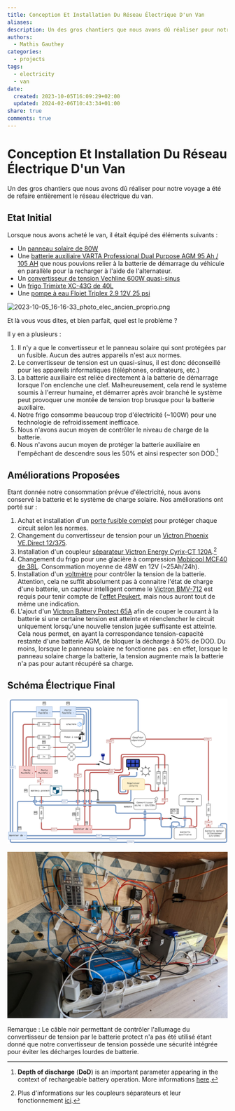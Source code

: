 ```yaml
---
title: Conception Et Installation Du Réseau Électrique D'un Van
aliases: 
description: Un des gros chantiers que nous avons dû réaliser pour notre voyage a été de refaire entièrement le réseau électrique du van.
authors:
  - Mathis Gauthey
categories:
  - projects
tags:
  - electricity
  - van
date:
  created: 2023-10-05T16:09:29+02:00
  updated: 2024-02-06T10:43:34+01:00
share: true
comments: true
---
```


# Conception Et Installation Du Réseau Électrique D'un Van

Un des gros chantiers que nous avons dû réaliser pour notre voyage a été de refaire entièrement le réseau électrique du van.

<!-- more -->

## Etat Initial

Lorsque nous avons acheté le van, il était équipé des éléments suivants :

- Un [panneau solaire de 80W](https://www.camping-car-plus.com/high-tech-electricite/source-d-energie/panneaux-solaires/kit-panneau-solaire-e-ssential-inovtech-80w-5831.html)
- Une [batterie auxiliaire VARTA Professional Dual Purpose AGM 95 Ah / 105 AH](https://www.camping-car-plus.com/high-tech-electricite/source-d-energie/batteries/batterie-varta-professional-dual-purpose-agm-95-ah-6602.html) que nous pouvions relier à la batterie de démarrage du véhicule en parallèle pour la recharger à l'aide de l'alternateur.
- Un [convertisseur de tension Vechline 600W quasi-sinus](https://lcg-loisirs.fr/energie-high-tech/convertisseur-vechline-LCG3953)
- Un [frigo Trimixte XC-43G de 40L](https://www.cdiscount.com/auto/camping-car-caravaning/refrigerateur-a-poser-trimixte-xc-43g-40-litres/f-13330100101-inc3700628230212.html)
- Une [pompe à eau Flojet Triplex 2.9 12V 25 psi](https://www.amazon.fr/dp-Flojet-Triplex-2-9-12-V-25psi/dp/B01JUN0NDG/ref=as_li_ss_tl?__mk_fr_FR=%C3%85M%C3%85%C5%BD%C3%95%C3%91&dchild=1&keywords=flojet+12v&qid=1582580597&sr=8-1&linkCode=ll1&tag=fourgonamen07-21&linkId=b02653e5b721120ad7a1ab65ab86a8cf&language=fr_FR)

![2023-10-05_16-16-33_photo_elec_ancien_proprio.png](../images/2023-10-05_16-16-33_photo_elec_ancien_proprio.png)

Et là vous vous dites, et bien parfait, quel est le problème ?

Il y en a plusieurs :

1. Il n'y a que le convertisseur et le panneau solaire qui sont protégées par un fusible. Aucun des autres appareils n'est aux normes.
2. Le convertisseur de tension est un quasi-sinus, il est donc déconseillé pour les appareils informatiques (téléphones, ordinateurs, etc.)
3. La batterie auxiliaire est reliée directement à la batterie de démarrage lorsque l'on enclenche une clef. Malheureusement, cela rend le système soumis à l'erreur humaine, et démarrer après avoir branché le système peut provoquer une montée de tension trop brusque pour la batterie auxiliaire.
4. Notre frigo consomme beaucoup trop d'électricité (~100W) pour une technologie de refroidissement inefficace.
5. Nous n'avons aucun moyen de contrôler le niveau de charge de la batterie.
6. Nous n'avons aucun moyen de protéger la batterie auxiliaire en l'empêchant de descendre sous les 50% et ainsi respecter son DOD.[^1]

## Améliorations Proposées

Etant donnée notre consommation prévue d'électricité, nous avons conservé la batterie et le système de charge solaire. Nos améliorations ont porté sur :

1. Achat et installation d'un [porte fusible complet](https://www.amazon.fr/gp/product/B07YDF3WJX/ref=ppx_yo_dt_b_asin_title_o03_s00?ie=UTF8&psc=1) pour protéger chaque circuit selon les normes.
2. Changement du convertisseur de tension pour un [Victron Phoenix VE.Direct 12/375](https://www.h2r-equipements.com/convertisseur-12v-230v-transformateur-bateau/17056-victron-phoenix-vedirect-12-375.html).
3. Installation d'un coupleur [séparateur Victron Energy Cyrix-CT 120A](https://www.h2r-equipements.com/coupleur-separateur-camping-car-fourgon-amenage/2376-victron-energy-cyrix-ct.html).[^2]
4. Changement du frigo pour une glacière à compression [Mobicool MCF40 de 38L](https://www.amazon.fr/MOBICOOL-Glaci%C3%A8re-compresseur-refroidissement-cong%C3%A9lateur/dp/B07ZZC6816). Consommation moyenne de 48W en 12V (~25Ah/24h).
5. Installation d'un [voltmètre](https://www.amazon.fr/gp/product/B0793PJSJM/ref=ppx_yo_dt_b_asin_title_o04_s00?ie=UTF8&th=1) pour contrôler la tension de la batterie. Attention, cela ne suffit absolument pas à connaitre l'état de charge d'une batterie, un capteur intelligent comme le [Victron BMV-712](https://www.amazon.fr/Victron-Energy-BMV-712-Moniteur-Batterie/dp/B075RTSTKS/ref=sr_1_1?__mk_fr_FR=%C3%85M%C3%85%C5%BD%C3%95%C3%91&crid=BADP7PRIKLOB&keywords=victron+bmv&qid=1696516595&sprefix=victron+bmv%2Caps%2C112&sr=8-1) est requis pour tenir compte de l['effet Peukert](https://esoxiste.com/la-batterie-pour-les-nuls/), mais nous auront tout de même une indication.
6. L'ajout d'un [Victron Battery Protect 65A](https://www.h2r-equipements.com/protection-basse-tension-fourgon-amenage-camping-car/18131-victron-battery-protect-65-a.html) afin de couper le courant à la batterie si une certaine tension est atteinte et réenclencher le circuit uniquement lorsqu'une nouvelle tension jugée suffisante est atteinte. Cela nous permet, en ayant la correspondance tension-capacité restante d'une batterie AGM, de bloquer la décharge à 50% de DOD. Du moins, lorsque le panneau solaire ne fonctionne pas : en effet, lorsque le panneau solaire charge la batterie, la tension augmente mais la batterie n'a pas pour autant récupéré sa charge.

## Schéma Électrique Final

![2023-10-05_16-41-21_schema_electrique_final.png](../images/2023-10-05_16-41-21_schema_electrique_final.png)

![2023-10-05_16-44-29_panneau_electrique.jpg](../images/2023-10-05_16-44-29_panneau_electrique.jpg)

Remarque : Le câble noir permettant de contrôler l'allumage du convertisseur de tension par le batterie protect n'a pas été utilisé étant donné que notre convertisseur de tension possède une sécurité intégrée pour éviter les décharges lourdes de batterie.

[^1]: **Depth of discharge** (**DoD**) is an important parameter appearing in the context of rechargeable battery operation. More informations [here](https://www.solaris-store.com/content/43-principe-de-fonctionnement-d-une-batterie-solaire).
[^2]: Plus d'informations sur les coupleurs séparateurs et leur fonctionnement [ici](https://www.youtube.com/watch?v=YIDDCP6phbo&t).
